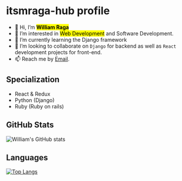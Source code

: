 #  **itsmraga-hub profile**

- 👋 Hi, I’m <mark>**William Raga**</mark>
- 👀 I’m interested in <mark>Web Development</mark> and Software Development.
- 🌱 I’m currently learning the Django framework
- 💞️ I’m looking to collaborate on `Django` for backend as well as `React` development projects for front-end.
- 📫 Reach me by <!--[Mobile No](0795 600499) or text via--> [Email](itsragamit@gmail.com).

## Specialization

- React & Redux
- Python (Django)
- Ruby (Ruby on rails)

<!---
itsmraga-hub/itsmraga-hub is a ✨ special ✨ repository because its `README.md` (this file) appears on your GitHub profile.
You can click the Preview link to take a look at your changes.
--->

## GitHub Stats

![William's GitHub stats](https://github-readme-stats.vercel.app/api?username=itsmraga-hub&show_icons=true&theme=radical)

## Languages

[![Top Langs](https://github-readme-stats.vercel.app/api/top-langs/?username=itsmraga-hub&layout=compact)](https://github.com/itsmraga-hub/github-readme-stats)
